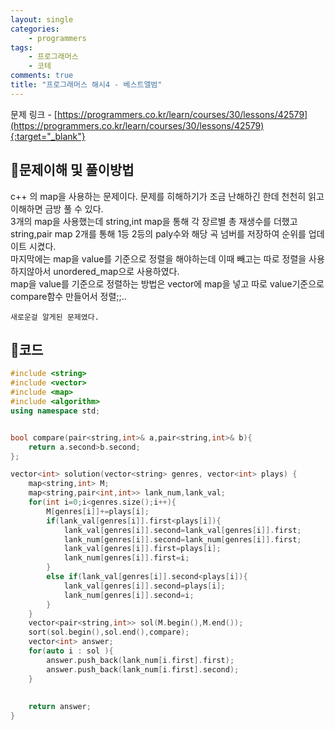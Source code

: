 ```yaml
---
layout: single
categories:
    - programmers
tags:
    - 프로그래머스
    - 코테
comments: true
title: "프로그래머스 해시4 - 베스트앨범"
---
```



문제 링크 - [https://programmers.co.kr/learn/courses/30/lessons/42579](https://programmers.co.kr/learn/courses/30/lessons/42579){:target="_blank"}

## 👀문제이해 및 풀이방법
c++ 의 map을 사용하는 문제이다. 문제를 히해하기가 조금 난해하긴 한데 천천히 읽고 이해하면 금방 풀 수 있다.<br>
3개의 map을 사용했는데 string,int map을 통해 각 장르별 총 재생수를 더했고 string,pair map 2개를 통해 1등 2등의 paly수와 해당 곡 넘버를 저장하여 순위를 업데이트 시켰다.<br>
마지막에는 map을 value를 기준으로 정렬을 해야하는데 이때 빼고는 따로 정렬을 사용하지않아서 unordered_map으로 사용하였다.<br>
map을 value를 기준으로 정렬하는 방법은 vector에 map을 넣고 따로 value기준으로 compare함수 만들어서 정렬;;..<br>
```
새로운걸 알게된 문제였다.
```

## 📝코드
```cpp
#include <string>
#include <vector>
#include <map>
#include <algorithm>
using namespace std;


bool compare(pair<string,int>& a,pair<string,int>& b){
    return a.second>b.second;
};

vector<int> solution(vector<string> genres, vector<int> plays) {
    map<string,int> M;
    map<string,pair<int,int>> lank_num,lank_val;
    for(int i=0;i<genres.size();i++){
        M[genres[i]]+=plays[i];
        if(lank_val[genres[i]].first<plays[i]){
            lank_val[genres[i]].second=lank_val[genres[i]].first;
            lank_num[genres[i]].second=lank_num[genres[i]].first;
            lank_val[genres[i]].first=plays[i];
            lank_num[genres[i]].first=i;
        }
        else if(lank_val[genres[i]].second<plays[i]){
            lank_val[genres[i]].second=plays[i];
            lank_num[genres[i]].second=i;
        }
    }
    vector<pair<string,int>> sol(M.begin(),M.end());
    sort(sol.begin(),sol.end(),compare);
    vector<int> answer;
    for(auto i : sol ){
        answer.push_back(lank_num[i.first].first);
        answer.push_back(lank_num[i.first].second);
    }
    
    
    return answer;
}
```